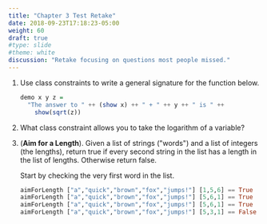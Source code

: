 ```yaml
---
title: "Chapter 3 Test Retake"
date: 2018-09-23T17:18:23-05:00
weight: 60
draft: true
#type: slide
#theme: white
discussion: "Retake focusing on questions most people missed."
---
```


1. Use class constraints to write a general signature for the function below.

     ```haskell
     demo x y z = 
       "The answer to " ++ (show x) ++ " + " ++ y ++ " is " ++
         show(sqrt(z))
     ```

2. What class constraint allows you to take the logarithm of a
   variable?
   
   
3. (**Aim for a Length**). Given a list of strings ("words") and a
   list of integers (the lengths), return true if every second string in
   the list has a length in the list of lengths. Otherwise return
   false.
   
   Start by checking the very first word in the list.
   
   ```haskell
   aimForLength ["a","quick","brown","fox","jumps!"] [1,5,6] == True
   aimForLength ["a","quick","brown","fox","jumps!"] [5,6,1] == True
   aimForLength ["a","quick","brown","fox","jumps!"] [5,6,1] == True
   aimForLength ["a","quick","brown","fox","jumps!"] [5,3,1] == False
   ```
